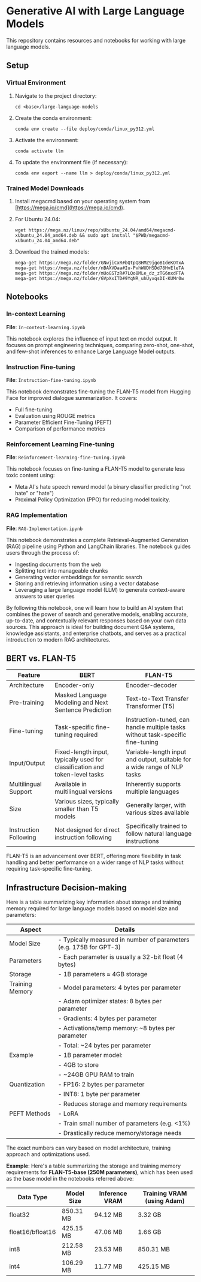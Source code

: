 # Generative AI with Large Language Models

This repository contains resources and notebooks for working with large language models.

## Setup

### Virtual Environment

1. Navigate to the project directory:
   ```
   cd <base>/large-language-models
   ```

2. Create the conda environment:
   ```
   conda env create --file deploy/conda/linux_py312.yml
   ```

3. Activate the environment:
   ```
   conda activate llm
   ```

4. To update the environment file (if necessary):
   ```
   conda env export --name llm > deploy/conda/linux_py312.yml
   ```

### Trained Model Downloads

1. Install megacmd based on your operating system from [https://mega.io/cmd](https://mega.io/cmd).

2. For Ubuntu 24.04:
   ```
   wget https://mega.nz/linux/repo/xUbuntu_24.04/amd64/megacmd-xUbuntu_24.04_amd64.deb && sudo apt install "$PWD/megacmd-xUbuntu_24.04_amd64.deb"
   ```

3. Download the trained models:
   ```
   mega-get https://mega.nz/folder/GNwjiCxR#bQtpQ8HMZ9jgoB1deKOTxA
   mega-get https://mega.nz/folder/nBAXVDaa#Iu-PvhWUDHSDd78HvEleTA
   mega-get https://mega.nz/folder/mUoGSTzR#7LQo8MLe_dz_zTG6nxdFTA
   mega-get https://mega.nz/folder/GVpXxITD#9YqNR_uhUyxqsDI-KUMr0w
   ```

## Notebooks

### In-context Learning
**File**: `In-context-learning.ipynb`

This notebook explores the influence of input text on model output. It focuses on prompt engineering techniques, comparing zero-shot, one-shot, and few-shot inferences to enhance Large Language Model outputs.

### Instruction Fine-tuning
**File**: `Instruction-fine-tuning.ipynb`

This notebook demonstrates fine-tuning the FLAN-T5 model from Hugging Face for improved dialogue summarization. It covers:
- Full fine-tuning
- Evaluation using ROUGE metrics
- Parameter Efficient Fine-Tuning (PEFT)
- Comparison of performance metrics

### Reinforcement Learning Fine-tuning
**File**: `Reinforcement-learning-fine-tuning.ipynb`

This notebook focuses on fine-tuning a FLAN-T5 model to generate less toxic content using:
- Meta AI's hate speech reward model (a binary classifier predicting "not hate" or "hate")
- Proximal Policy Optimization (PPO) for reducing model toxicity.

### RAG Implementation
**File**: `RAG-Implementation.ipynb`

This notebook demonstrates a complete Retrieval-Augmented Generation (RAG) pipeline using Python and LangChain libraries. The notebook guides users through the process of:
- Ingesting documents from the web
- Splitting text into manageable chunks
- Generating vector embeddings for semantic search
- Storing and retrieving information using a vector database
- Leveraging a large language model (LLM) to generate context-aware answers to user queries

By following this notebook, one will learn how to build an AI system that combines the power of search and generative models, enabling accurate, up-to-date, and contextually relevant responses based on your own data sources. This approach is ideal for building document Q&A systems, knowledge assistants, and enterprise chatbots, and serves as a practical introduction to modern RAG architectures.

## BERT vs. FLAN-T5

| Feature | BERT | FLAN-T5 |
|---------|------|---------|
| Architecture | Encoder-only | Encoder-decoder |
| Pre-training | Masked Language Modeling and Next Sentence Prediction | Text-to-Text Transfer Transformer (T5) |
| Fine-tuning | Task-specific fine-tuning required | Instruction-tuned, can handle multiple tasks without task-specific fine-tuning |
| Input/Output | Fixed-length input, typically used for classification and token-level tasks | Variable-length input and output, suitable for a wide range of NLP tasks |
| Multilingual Support | Available in multilingual versions | Inherently supports multiple languages |
| Size | Various sizes, typically smaller than T5 models | Generally larger, with various sizes available |
| Instruction Following | Not designed for direct instruction following | Specifically trained to follow natural language instructions |

FLAN-T5 is an advancement over BERT, offering more flexibility in task handling and better performance on a wider range of NLP tasks without requiring task-specific fine-tuning.

## Infrastructure Decision-making
Here is a table summarizing key information about storage and training memory required for large language models based on model size and parameters:

| Aspect | Details |
|--------|---------|
| Model Size | - Typically measured in number of parameters (e.g. 175B for GPT-3) |
| Parameters | - Each parameter is usually a 32-bit float (4 bytes) |
| Storage | - 1B parameters ≈ 4GB storage |
| Training Memory | - Model parameters: 4 bytes per parameter |
|  | - Adam optimizer states: 8 bytes per parameter |
|  | - Gradients: 4 bytes per parameter  |
|  | - Activations/temp memory: ~8 bytes per parameter |
|  | - Total: ~24 bytes per parameter |
| Example | - 1B parameter model: |
|  | - 4GB to store |
|  | - ~24GB GPU RAM to train |
| Quantization | - FP16: 2 bytes per parameter |
|  | - INT8: 1 byte per parameter |
|  | - Reduces storage and memory requirements |
| PEFT Methods | - LoRA |
|  | - Train small number of parameters (e.g. <1%) |
|  | - Drastically reduce memory/storage needs |

The exact numbers can vary based on model architecture, training approach and optimizations used.

**Example**: Here's a table summarizing the storage and training memory requirements for **FLAN-T5-base (250M parameters)**, which has been used as the base model in the notebooks referred above:

| Data Type | Model Size | Inference VRAM | Training VRAM (using Adam) |
|-----------|------------|----------------|----------------------------|
| float32   | 850.31 MB  | 94.12 MB       | 3.32 GB                   |
| float16/bfloat16 | 425.15 MB | 47.06 MB | 1.66 GB                   |
| int8      | 212.58 MB  | 23.53 MB       | 850.31 MB                 |
| int4      | 106.29 MB  | 11.77 MB       | 425.15 MB                 |